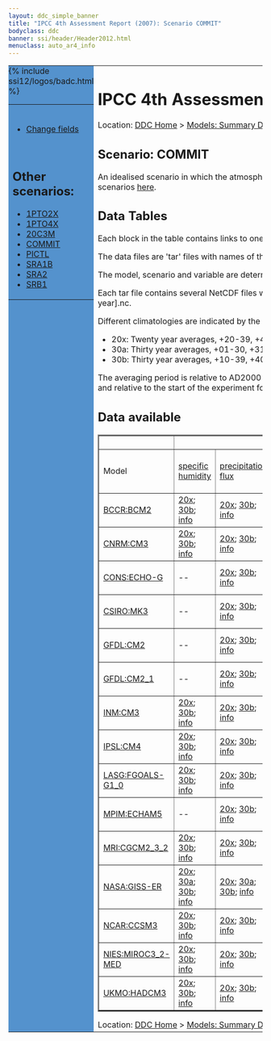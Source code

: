 ```yaml
---
layout: ddc_simple_banner
title: "IPCC 4th Assessment Report (2007): Scenario COMMIT"
bodyclass: ddc
banner: ssi/header/Header2012.html
menuclass: auto_ar4_info
---
```



<table width="100%" border="0" cellspacing="0" cellpadding="0" style="border-collapse: collapse;">
<tr style="margin:0;padding:0;border:0;">
<td style="margin:0;padding:0;border:0;height:1pt;width:150pt;background:#5492CD;" valign="top" >

<div id="lh-col2" class="auto_ar4_info">
<table class="menumain" bgcolor="#5492CD" cellspacing="0" width="100%" border="0">
<tr><td>

<br/>
<ul><li><a href="scenario-COMMIT-change.html">Change fields</a></li></ul><br/>

<h2> Other scenarios:</h2>
<ul>
<li><a href="scenario-1PTO2X.html">1PTO2X</a></li>
<li><a href="scenario-1PTO4X.html">1PTO4X</a></li>
<li><a href="scenario-20C3M.html">20C3M</a></li>
<li><a href="scenario-COMMIT.html">COMMIT</a></li>
<li><a href="scenario-PICTL.html">PICTL</a></li>
<li><a href="scenario-SRA1B.html">SRA1B</a></li>
<li><a href="scenario-SRA2.html">SRA2</a></li>
<li><a href="scenario-SRB1.html">SRB1</a></li>
</ul>

</td></tr> 
{% include ssi12/logos/badc.html %}
</table>
</div>
</td>
<td><h1>IPCC 4th Assessment Report (2007): Scenario COMMIT</h1>

<!-- Breadcrumb1 -->
<div id="breadcrumb1" align="left">
Location: <a href="/index.html">DDC Home</a> > <a href="/sim/gcm_clim/">Models: Summary Data</a>
> <a href="/sim/gcm_clim/SRES_AR4/index.html">AR4 (2007): SRES scenarios</a>
</div>
<!-- End of Breadcrumb1 --><h2>Scenario: COMMIT</h2>
 An idealised scenario in which the atmospheric burdens of long-lived greenhouse gasses are held fixed at AD2000 levels.More details on scenarios <a href="/sim/gcm_clim/SRES_TAR/ddc_sres_emissions.html#commit">here</a>.
<br/>
<h2> Data Tables</h2>

Each block in the table contains links to one or more data files and
to one information page (the `info' link) with further information.
<p/>

The data files are 'tar' files with names of the form
[model]_[scenario]_[variable]_[climatology].tar.
<p/>

The model, scenario and variable are determined by the position in
the table.
<p/>

Each tar file contains several NetCDF files with names of the form:
[model]_[scenario]_[ensemble number]_[variable]_[start-year]-[end-year].nc.
<p/>

Different climatologies are indicated by the links within each table entry.
<ul>
<li>20x: Twenty year averages, +20-39, +46-65, +80-99, +180-199 (as used in Chapt. 10 of IPCC 2007)</li>
<li>30a: Thirty year averages, +01-30, +31-60, +61-90 (as used in the observational climatologies)</li>
<li>30b: Thirty year averages, +10-39, +40-69, +70-99 (for compatibility with the 3rd Assessment Report)</li>
</ul>
The averaging period is relative to AD2000 for SRES scenarios A1B, A2 and B1,
relative to AD1900 for the twentieth century run (20C3M) and relative to the
start of the experiment for the pre-industrial control (PICTL) and the
1PCTO2X and 1PCTO4X runs.
<p/>

<h2>Data available</h2>

<table class="data-table"  border="2">
<tr><td></td>
<td colspan="9" align="center">Variable</td>
</tr>
<tr><td>Model</td>
      <td><a href="var-specific_humidity.html">specific<br/> humidity</a></td>
      <td><a href="var-precipitation_flux.html">precipitation<br/> flux</a></td>
      <td><a href="var-air_pressure_at_sea_level.html">air<br/> pressure at<br/> sea level</a></td>
      <td><a href="var-surface_downwelling_shortwave_flux_in_air.html">surface<br/> downwelling<br/> shortwave<br/> flux in air</a></td>
      <td><a href="var-air_temperature.html">air<br/> temperature</a></td>
      <td><a href="var-air_temperature_daily_max.html">air<br/> temperature<br/> daily max</a></td>
      <td><a href="var-air_temperature_daily_min.html">air<br/> temperature<br/> daily min</a></td>
      <td><a href="var-eastward_wind.html">eastward<br/> wind</a></td>
      <td><a href="var-northward_wind.html">northward<br/> wind</a></td>
</tr>
<tr><td class="data-table-col1"><a href="model-BCCR-BCM2.html">BCCR:BCM2</a></td>
      <td class="data-table-item">
      <a href="http://apps.ipcc-data.org/cgi-bin/downl/ar4_nc/huss/BCM2_COMMIT_huss_c20x.tar">20x</a>;
      <a href="http://apps.ipcc-data.org/cgi-bin/downl/ar4_nc/huss/BCM2_COMMIT_huss_c30b.tar">30b</a>;
      <a href="/ar4/info/BCCR-BCM2_COMMIT_huss.html">info</a></td>
      <td class="data-table-item">
      <a href="http://apps.ipcc-data.org/cgi-bin/downl/ar4_nc/pr/BCM2_COMMIT_pr_c20x.tar">20x</a>;
      <a href="http://apps.ipcc-data.org/cgi-bin/downl/ar4_nc/pr/BCM2_COMMIT_pr_c30b.tar">30b</a>;
      <a href="/ar4/info/BCCR-BCM2_COMMIT_pr.html">info</a></td>
      <td class="data-table-item">
      <a href="http://apps.ipcc-data.org/cgi-bin/downl/ar4_nc/psl/BCM2_COMMIT_psl_c20x.tar">20x</a>;
      <a href="http://apps.ipcc-data.org/cgi-bin/downl/ar4_nc/psl/BCM2_COMMIT_psl_c30b.tar">30b</a>;
      <a href="/ar4/info/BCCR-BCM2_COMMIT_psl.html">info</a></td>
      <td class="data-table-item">
      <a href="http://apps.ipcc-data.org/cgi-bin/downl/ar4_nc/rsds/BCM2_COMMIT_rsds_c20x.tar">20x</a>;
      <a href="http://apps.ipcc-data.org/cgi-bin/downl/ar4_nc/rsds/BCM2_COMMIT_rsds_c30b.tar">30b</a>;
      <a href="/ar4/info/BCCR-BCM2_COMMIT_rsds.html">info</a></td>
      <td class="data-table-item">
      <a href="http://apps.ipcc-data.org/cgi-bin/downl/ar4_nc/tas/BCM2_COMMIT_tas_c20x.tar">20x</a>;
      <a href="http://apps.ipcc-data.org/cgi-bin/downl/ar4_nc/tas/BCM2_COMMIT_tas_c30b.tar">30b</a>;
      <a href="/ar4/info/BCCR-BCM2_COMMIT_tas.html">info</a></td>
      <td class="data-table-item">
      <a href="http://apps.ipcc-data.org/cgi-bin/downl/ar4_nc/tasmax/BCM2_COMMIT_tasmax_c20x.tar">20x</a>;
      <a href="http://apps.ipcc-data.org/cgi-bin/downl/ar4_nc/tasmax/BCM2_COMMIT_tasmax_c30b.tar">30b</a>;
      <a href="/ar4/info/BCCR-BCM2_COMMIT_tasmax.html">info</a></td>
      <td class="data-table-item">
      <a href="http://apps.ipcc-data.org/cgi-bin/downl/ar4_nc/tasmin/BCM2_COMMIT_tasmin_c20x.tar">20x</a>;
      <a href="http://apps.ipcc-data.org/cgi-bin/downl/ar4_nc/tasmin/BCM2_COMMIT_tasmin_c30b.tar">30b</a>;
      <a href="/ar4/info/BCCR-BCM2_COMMIT_tasmin.html">info</a></td>
      <td class="data-table-item">
      <a href="http://apps.ipcc-data.org/cgi-bin/downl/ar4_nc/uas/BCM2_COMMIT_uas_c20x.tar">20x</a>;
      <a href="http://apps.ipcc-data.org/cgi-bin/downl/ar4_nc/uas/BCM2_COMMIT_uas_c30b.tar">30b</a>;
      <a href="/ar4/info/BCCR-BCM2_COMMIT_uas.html">info</a></td>
      <td class="data-table-item">
      <a href="http://apps.ipcc-data.org/cgi-bin/downl/ar4_nc/vas/BCM2_COMMIT_vas_c20x.tar">20x</a>;
      <a href="http://apps.ipcc-data.org/cgi-bin/downl/ar4_nc/vas/BCM2_COMMIT_vas_c30b.tar">30b</a>;
      <a href="/ar4/info/BCCR-BCM2_COMMIT_vas.html">info</a></td>
</tr>
<tr><td class="data-table-col1"><a href="model-CNRM-CM3.html">CNRM:CM3</a></td>
      <td class="data-table-item">
      <a href="http://apps.ipcc-data.org/cgi-bin/downl/ar4_nc/huss/CNCM3_COMMIT_huss_c20x.tar">20x</a>;
      <a href="http://apps.ipcc-data.org/cgi-bin/downl/ar4_nc/huss/CNCM3_COMMIT_huss_c30b.tar">30b</a>;
      <a href="/ar4/info/CNRM-CM3_COMMIT_huss.html">info</a></td>
      <td class="data-table-item">
      <a href="http://apps.ipcc-data.org/cgi-bin/downl/ar4_nc/pr/CNCM3_COMMIT_pr_c20x.tar">20x</a>;
      <a href="http://apps.ipcc-data.org/cgi-bin/downl/ar4_nc/pr/CNCM3_COMMIT_pr_c30b.tar">30b</a>;
      <a href="/ar4/info/CNRM-CM3_COMMIT_pr.html">info</a></td>
      <td class="data-table-item">
      <a href="http://apps.ipcc-data.org/cgi-bin/downl/ar4_nc/psl/CNCM3_COMMIT_psl_c20x.tar">20x</a>;
      <a href="http://apps.ipcc-data.org/cgi-bin/downl/ar4_nc/psl/CNCM3_COMMIT_psl_c30b.tar">30b</a>;
      <a href="/ar4/info/CNRM-CM3_COMMIT_psl.html">info</a></td>
      <td class="data-table-item">
      <a href="http://apps.ipcc-data.org/cgi-bin/downl/ar4_nc/rsds/CNCM3_COMMIT_rsds_c20x.tar">20x</a>;
      <a href="http://apps.ipcc-data.org/cgi-bin/downl/ar4_nc/rsds/CNCM3_COMMIT_rsds_c30b.tar">30b</a>;
      <a href="/ar4/info/CNRM-CM3_COMMIT_rsds.html">info</a></td>
      <td class="data-table-item">
      <a href="http://apps.ipcc-data.org/cgi-bin/downl/ar4_nc/tas/CNCM3_COMMIT_tas_c20x.tar">20x</a>;
      <a href="http://apps.ipcc-data.org/cgi-bin/downl/ar4_nc/tas/CNCM3_COMMIT_tas_c30b.tar">30b</a>;
      <a href="/ar4/info/CNRM-CM3_COMMIT_tas.html">info</a></td>
      <td class="data-table-empty">--</td>
      <td class="data-table-empty">--</td>
      <td class="data-table-item">
      <a href="http://apps.ipcc-data.org/cgi-bin/downl/ar4_nc/uas/CNCM3_COMMIT_uas_c20x.tar">20x</a>;
      <a href="http://apps.ipcc-data.org/cgi-bin/downl/ar4_nc/uas/CNCM3_COMMIT_uas_c30b.tar">30b</a>;
      <a href="/ar4/info/CNRM-CM3_COMMIT_uas.html">info</a></td>
      <td class="data-table-item">
      <a href="http://apps.ipcc-data.org/cgi-bin/downl/ar4_nc/vas/CNCM3_COMMIT_vas_c20x.tar">20x</a>;
      <a href="http://apps.ipcc-data.org/cgi-bin/downl/ar4_nc/vas/CNCM3_COMMIT_vas_c30b.tar">30b</a>;
      <a href="/ar4/info/CNRM-CM3_COMMIT_vas.html">info</a></td>
</tr>
<tr><td class="data-table-col1"><a href="model-CONS-ECHO-G.html">CONS:ECHO-G</a></td>
      <td class="data-table-empty">--</td>
      <td class="data-table-item">
      <a href="http://apps.ipcc-data.org/cgi-bin/downl/ar4_nc/pr/ECHOG_COMMIT_pr_c20x.tar">20x</a>;
      <a href="http://apps.ipcc-data.org/cgi-bin/downl/ar4_nc/pr/ECHOG_COMMIT_pr_c30b.tar">30b</a>;
      <a href="/ar4/info/CONS-ECHO-G_COMMIT_pr.html">info</a></td>
      <td class="data-table-item">
      <a href="http://apps.ipcc-data.org/cgi-bin/downl/ar4_nc/psl/ECHOG_COMMIT_psl_c20x.tar">20x</a>;
      <a href="http://apps.ipcc-data.org/cgi-bin/downl/ar4_nc/psl/ECHOG_COMMIT_psl_c30b.tar">30b</a>;
      <a href="/ar4/info/CONS-ECHO-G_COMMIT_psl.html">info</a></td>
      <td class="data-table-item">
      <a href="http://apps.ipcc-data.org/cgi-bin/downl/ar4_nc/rsds/ECHOG_COMMIT_rsds_c20x.tar">20x</a>;
      <a href="http://apps.ipcc-data.org/cgi-bin/downl/ar4_nc/rsds/ECHOG_COMMIT_rsds_c30b.tar">30b</a>;
      <a href="/ar4/info/CONS-ECHO-G_COMMIT_rsds.html">info</a></td>
      <td class="data-table-item">
      <a href="http://apps.ipcc-data.org/cgi-bin/downl/ar4_nc/tas/ECHOG_COMMIT_tas_c20x.tar">20x</a>;
      <a href="http://apps.ipcc-data.org/cgi-bin/downl/ar4_nc/tas/ECHOG_COMMIT_tas_c30b.tar">30b</a>;
      <a href="/ar4/info/CONS-ECHO-G_COMMIT_tas.html">info</a></td>
      <td class="data-table-empty">--</td>
      <td class="data-table-empty">--</td>
      <td class="data-table-item">
      <a href="http://apps.ipcc-data.org/cgi-bin/downl/ar4_nc/uas/ECHOG_COMMIT_uas_c20x.tar">20x</a>;
      <a href="http://apps.ipcc-data.org/cgi-bin/downl/ar4_nc/uas/ECHOG_COMMIT_uas_c30b.tar">30b</a>;
      <a href="/ar4/info/CONS-ECHO-G_COMMIT_uas.html">info</a></td>
      <td class="data-table-item">
      <a href="http://apps.ipcc-data.org/cgi-bin/downl/ar4_nc/vas/ECHOG_COMMIT_vas_c20x.tar">20x</a>;
      <a href="http://apps.ipcc-data.org/cgi-bin/downl/ar4_nc/vas/ECHOG_COMMIT_vas_c30b.tar">30b</a>;
      <a href="/ar4/info/CONS-ECHO-G_COMMIT_vas.html">info</a></td>
</tr>
<tr><td class="data-table-col1"><a href="model-CSIRO-MK3.html">CSIRO:MK3</a></td>
      <td class="data-table-empty">--</td>
      <td class="data-table-item">
      <a href="http://apps.ipcc-data.org/cgi-bin/downl/ar4_nc/pr/CSMK3_COMMIT_pr_c20x.tar">20x</a>;
      <a href="http://apps.ipcc-data.org/cgi-bin/downl/ar4_nc/pr/CSMK3_COMMIT_pr_c30b.tar">30b</a>;
      <a href="/ar4/info/CSIRO-MK3_COMMIT_pr.html">info</a></td>
      <td class="data-table-item">
      <a href="http://apps.ipcc-data.org/cgi-bin/downl/ar4_nc/psl/CSMK3_COMMIT_psl_c20x.tar">20x</a>;
      <a href="http://apps.ipcc-data.org/cgi-bin/downl/ar4_nc/psl/CSMK3_COMMIT_psl_c30b.tar">30b</a>;
      <a href="/ar4/info/CSIRO-MK3_COMMIT_psl.html">info</a></td>
      <td class="data-table-item">
      <a href="http://apps.ipcc-data.org/cgi-bin/downl/ar4_nc/rsds/CSMK3_COMMIT_rsds_c20x.tar">20x</a>;
      <a href="http://apps.ipcc-data.org/cgi-bin/downl/ar4_nc/rsds/CSMK3_COMMIT_rsds_c30b.tar">30b</a>;
      <a href="/ar4/info/CSIRO-MK3_COMMIT_rsds.html">info</a></td>
      <td class="data-table-item">
      <a href="http://apps.ipcc-data.org/cgi-bin/downl/ar4_nc/tas/CSMK3_COMMIT_tas_c20x.tar">20x</a>;
      <a href="http://apps.ipcc-data.org/cgi-bin/downl/ar4_nc/tas/CSMK3_COMMIT_tas_c30b.tar">30b</a>;
      <a href="/ar4/info/CSIRO-MK3_COMMIT_tas.html">info</a></td>
      <td class="data-table-item">
      <a href="http://apps.ipcc-data.org/cgi-bin/downl/ar4_nc/tasmax/CSMK3_COMMIT_tasmax_c20x.tar">20x</a>;
      <a href="http://apps.ipcc-data.org/cgi-bin/downl/ar4_nc/tasmax/CSMK3_COMMIT_tasmax_c30b.tar">30b</a>;
      <a href="/ar4/info/CSIRO-MK3_COMMIT_tasmax.html">info</a></td>
      <td class="data-table-item">
      <a href="http://apps.ipcc-data.org/cgi-bin/downl/ar4_nc/tasmin/CSMK3_COMMIT_tasmin_c20x.tar">20x</a>;
      <a href="http://apps.ipcc-data.org/cgi-bin/downl/ar4_nc/tasmin/CSMK3_COMMIT_tasmin_c30b.tar">30b</a>;
      <a href="/ar4/info/CSIRO-MK3_COMMIT_tasmin.html">info</a></td>
      <td class="data-table-empty">--</td>
      <td class="data-table-empty">--</td>
</tr>
<tr><td class="data-table-col1"><a href="model-GFDL-CM2.html">GFDL:CM2</a></td>
      <td class="data-table-empty">--</td>
      <td class="data-table-item">
      <a href="http://apps.ipcc-data.org/cgi-bin/downl/ar4_nc/pr/GFCM20_COMMIT_pr_c20x.tar">20x</a>;
      <a href="http://apps.ipcc-data.org/cgi-bin/downl/ar4_nc/pr/GFCM20_COMMIT_pr_c30b.tar">30b</a>;
      <a href="/ar4/info/GFDL-CM2_COMMIT_pr.html">info</a></td>
      <td class="data-table-item">
      <a href="http://apps.ipcc-data.org/cgi-bin/downl/ar4_nc/psl/GFCM20_COMMIT_psl_c20x.tar">20x</a>;
      <a href="http://apps.ipcc-data.org/cgi-bin/downl/ar4_nc/psl/GFCM20_COMMIT_psl_c30b.tar">30b</a>;
      <a href="/ar4/info/GFDL-CM2_COMMIT_psl.html">info</a></td>
      <td class="data-table-item">
      <a href="http://apps.ipcc-data.org/cgi-bin/downl/ar4_nc/rsds/GFCM20_COMMIT_rsds_c20x.tar">20x</a>;
      <a href="http://apps.ipcc-data.org/cgi-bin/downl/ar4_nc/rsds/GFCM20_COMMIT_rsds_c30b.tar">30b</a>;
      <a href="/ar4/info/GFDL-CM2_COMMIT_rsds.html">info</a></td>
      <td class="data-table-item">
      <a href="http://apps.ipcc-data.org/cgi-bin/downl/ar4_nc/tas/GFCM20_COMMIT_tas_c20x.tar">20x</a>;
      <a href="http://apps.ipcc-data.org/cgi-bin/downl/ar4_nc/tas/GFCM20_COMMIT_tas_c30b.tar">30b</a>;
      <a href="/ar4/info/GFDL-CM2_COMMIT_tas.html">info</a></td>
      <td class="data-table-empty">--</td>
      <td class="data-table-empty">--</td>
      <td class="data-table-item">
      <a href="http://apps.ipcc-data.org/cgi-bin/downl/ar4_nc/uas/GFCM20_COMMIT_uas_c20x.tar">20x</a>;
      <a href="http://apps.ipcc-data.org/cgi-bin/downl/ar4_nc/uas/GFCM20_COMMIT_uas_c30b.tar">30b</a>;
      <a href="/ar4/info/GFDL-CM2_COMMIT_uas.html">info</a></td>
      <td class="data-table-item">
      <a href="http://apps.ipcc-data.org/cgi-bin/downl/ar4_nc/vas/GFCM20_COMMIT_vas_c20x.tar">20x</a>;
      <a href="http://apps.ipcc-data.org/cgi-bin/downl/ar4_nc/vas/GFCM20_COMMIT_vas_c30b.tar">30b</a>;
      <a href="/ar4/info/GFDL-CM2_COMMIT_vas.html">info</a></td>
</tr>
<tr><td class="data-table-col1"><a href="model-GFDL-CM2_1.html">GFDL:CM2_1</a></td>
      <td class="data-table-empty">--</td>
      <td class="data-table-item">
      <a href="http://apps.ipcc-data.org/cgi-bin/downl/ar4_nc/pr/GFCM21_COMMIT_pr_c20x.tar">20x</a>;
      <a href="http://apps.ipcc-data.org/cgi-bin/downl/ar4_nc/pr/GFCM21_COMMIT_pr_c30b.tar">30b</a>;
      <a href="/ar4/info/GFDL-CM2_1_COMMIT_pr.html">info</a></td>
      <td class="data-table-item">
      <a href="http://apps.ipcc-data.org/cgi-bin/downl/ar4_nc/psl/GFCM21_COMMIT_psl_c20x.tar">20x</a>;
      <a href="http://apps.ipcc-data.org/cgi-bin/downl/ar4_nc/psl/GFCM21_COMMIT_psl_c30b.tar">30b</a>;
      <a href="/ar4/info/GFDL-CM2_1_COMMIT_psl.html">info</a></td>
      <td class="data-table-item">
      <a href="http://apps.ipcc-data.org/cgi-bin/downl/ar4_nc/rsds/GFCM21_COMMIT_rsds_c20x.tar">20x</a>;
      <a href="http://apps.ipcc-data.org/cgi-bin/downl/ar4_nc/rsds/GFCM21_COMMIT_rsds_c30b.tar">30b</a>;
      <a href="/ar4/info/GFDL-CM2_1_COMMIT_rsds.html">info</a></td>
      <td class="data-table-item">
      <a href="http://apps.ipcc-data.org/cgi-bin/downl/ar4_nc/tas/GFCM21_COMMIT_tas_c20x.tar">20x</a>;
      <a href="http://apps.ipcc-data.org/cgi-bin/downl/ar4_nc/tas/GFCM21_COMMIT_tas_c30b.tar">30b</a>;
      <a href="/ar4/info/GFDL-CM2_1_COMMIT_tas.html">info</a></td>
      <td class="data-table-empty">--</td>
      <td class="data-table-empty">--</td>
      <td class="data-table-item">
      <a href="http://apps.ipcc-data.org/cgi-bin/downl/ar4_nc/uas/GFCM21_COMMIT_uas_c20x.tar">20x</a>;
      <a href="http://apps.ipcc-data.org/cgi-bin/downl/ar4_nc/uas/GFCM21_COMMIT_uas_c30b.tar">30b</a>;
      <a href="/ar4/info/GFDL-CM2_1_COMMIT_uas.html">info</a></td>
      <td class="data-table-item">
      <a href="http://apps.ipcc-data.org/cgi-bin/downl/ar4_nc/vas/GFCM21_COMMIT_vas_c20x.tar">20x</a>;
      <a href="http://apps.ipcc-data.org/cgi-bin/downl/ar4_nc/vas/GFCM21_COMMIT_vas_c30b.tar">30b</a>;
      <a href="/ar4/info/GFDL-CM2_1_COMMIT_vas.html">info</a></td>
</tr>
<tr><td class="data-table-col1"><a href="model-INM-CM3.html">INM:CM3</a></td>
      <td class="data-table-item">
      <a href="http://apps.ipcc-data.org/cgi-bin/downl/ar4_nc/huss/INCM3_COMMIT_huss_c20x.tar">20x</a>;
      <a href="http://apps.ipcc-data.org/cgi-bin/downl/ar4_nc/huss/INCM3_COMMIT_huss_c30b.tar">30b</a>;
      <a href="/ar4/info/INM-CM3_COMMIT_huss.html">info</a></td>
      <td class="data-table-item">
      <a href="http://apps.ipcc-data.org/cgi-bin/downl/ar4_nc/pr/INCM3_COMMIT_pr_c20x.tar">20x</a>;
      <a href="http://apps.ipcc-data.org/cgi-bin/downl/ar4_nc/pr/INCM3_COMMIT_pr_c30b.tar">30b</a>;
      <a href="/ar4/info/INM-CM3_COMMIT_pr.html">info</a></td>
      <td class="data-table-item">
      <a href="http://apps.ipcc-data.org/cgi-bin/downl/ar4_nc/psl/INCM3_COMMIT_psl_c20x.tar">20x</a>;
      <a href="http://apps.ipcc-data.org/cgi-bin/downl/ar4_nc/psl/INCM3_COMMIT_psl_c30b.tar">30b</a>;
      <a href="/ar4/info/INM-CM3_COMMIT_psl.html">info</a></td>
      <td class="data-table-item">
      <a href="http://apps.ipcc-data.org/cgi-bin/downl/ar4_nc/rsds/INCM3_COMMIT_rsds_c20x.tar">20x</a>;
      <a href="http://apps.ipcc-data.org/cgi-bin/downl/ar4_nc/rsds/INCM3_COMMIT_rsds_c30b.tar">30b</a>;
      <a href="/ar4/info/INM-CM3_COMMIT_rsds.html">info</a></td>
      <td class="data-table-item">
      <a href="http://apps.ipcc-data.org/cgi-bin/downl/ar4_nc/tas/INCM3_COMMIT_tas_c20x.tar">20x</a>;
      <a href="http://apps.ipcc-data.org/cgi-bin/downl/ar4_nc/tas/INCM3_COMMIT_tas_c30b.tar">30b</a>;
      <a href="/ar4/info/INM-CM3_COMMIT_tas.html">info</a></td>
      <td class="data-table-item">
      <a href="http://apps.ipcc-data.org/cgi-bin/downl/ar4_nc/tasmax/INCM3_COMMIT_tasmax_c20x.tar">20x</a>;
      <a href="http://apps.ipcc-data.org/cgi-bin/downl/ar4_nc/tasmax/INCM3_COMMIT_tasmax_c30b.tar">30b</a>;
      <a href="/ar4/info/INM-CM3_COMMIT_tasmax.html">info</a></td>
      <td class="data-table-item">
      <a href="http://apps.ipcc-data.org/cgi-bin/downl/ar4_nc/tasmin/INCM3_COMMIT_tasmin_c20x.tar">20x</a>;
      <a href="http://apps.ipcc-data.org/cgi-bin/downl/ar4_nc/tasmin/INCM3_COMMIT_tasmin_c30b.tar">30b</a>;
      <a href="/ar4/info/INM-CM3_COMMIT_tasmin.html">info</a></td>
      <td class="data-table-item">
      <a href="http://apps.ipcc-data.org/cgi-bin/downl/ar4_nc/uas/INCM3_COMMIT_uas_c20x.tar">20x</a>;
      <a href="http://apps.ipcc-data.org/cgi-bin/downl/ar4_nc/uas/INCM3_COMMIT_uas_c30b.tar">30b</a>;
      <a href="/ar4/info/INM-CM3_COMMIT_uas.html">info</a></td>
      <td class="data-table-item">
      <a href="http://apps.ipcc-data.org/cgi-bin/downl/ar4_nc/vas/INCM3_COMMIT_vas_c20x.tar">20x</a>;
      <a href="http://apps.ipcc-data.org/cgi-bin/downl/ar4_nc/vas/INCM3_COMMIT_vas_c30b.tar">30b</a>;
      <a href="/ar4/info/INM-CM3_COMMIT_vas.html">info</a></td>
</tr>
<tr><td class="data-table-col1"><a href="model-IPSL-CM4.html">IPSL:CM4</a></td>
      <td class="data-table-item">
      <a href="http://apps.ipcc-data.org/cgi-bin/downl/ar4_nc/huss/IPCM4_COMMIT_huss_c20x.tar">20x</a>;
      <a href="http://apps.ipcc-data.org/cgi-bin/downl/ar4_nc/huss/IPCM4_COMMIT_huss_c30b.tar">30b</a>;
      <a href="/ar4/info/IPSL-CM4_COMMIT_huss.html">info</a></td>
      <td class="data-table-item">
      <a href="http://apps.ipcc-data.org/cgi-bin/downl/ar4_nc/pr/IPCM4_COMMIT_pr_c20x.tar">20x</a>;
      <a href="http://apps.ipcc-data.org/cgi-bin/downl/ar4_nc/pr/IPCM4_COMMIT_pr_c30b.tar">30b</a>;
      <a href="/ar4/info/IPSL-CM4_COMMIT_pr.html">info</a></td>
      <td class="data-table-item">
      <a href="http://apps.ipcc-data.org/cgi-bin/downl/ar4_nc/psl/IPCM4_COMMIT_psl_c20x.tar">20x</a>;
      <a href="http://apps.ipcc-data.org/cgi-bin/downl/ar4_nc/psl/IPCM4_COMMIT_psl_c30b.tar">30b</a>;
      <a href="/ar4/info/IPSL-CM4_COMMIT_psl.html">info</a></td>
      <td class="data-table-item">
      <a href="http://apps.ipcc-data.org/cgi-bin/downl/ar4_nc/rsds/IPCM4_COMMIT_rsds_c20x.tar">20x</a>;
      <a href="http://apps.ipcc-data.org/cgi-bin/downl/ar4_nc/rsds/IPCM4_COMMIT_rsds_c30b.tar">30b</a>;
      <a href="/ar4/info/IPSL-CM4_COMMIT_rsds.html">info</a></td>
      <td class="data-table-item">
      <a href="http://apps.ipcc-data.org/cgi-bin/downl/ar4_nc/tas/IPCM4_COMMIT_tas_c20x.tar">20x</a>;
      <a href="http://apps.ipcc-data.org/cgi-bin/downl/ar4_nc/tas/IPCM4_COMMIT_tas_c30b.tar">30b</a>;
      <a href="/ar4/info/IPSL-CM4_COMMIT_tas.html">info</a></td>
      <td class="data-table-empty">--</td>
      <td class="data-table-empty">--</td>
      <td class="data-table-item">
      <a href="http://apps.ipcc-data.org/cgi-bin/downl/ar4_nc/uas/IPCM4_COMMIT_uas_c20x.tar">20x</a>;
      <a href="http://apps.ipcc-data.org/cgi-bin/downl/ar4_nc/uas/IPCM4_COMMIT_uas_c30b.tar">30b</a>;
      <a href="/ar4/info/IPSL-CM4_COMMIT_uas.html">info</a></td>
      <td class="data-table-item">
      <a href="http://apps.ipcc-data.org/cgi-bin/downl/ar4_nc/vas/IPCM4_COMMIT_vas_c20x.tar">20x</a>;
      <a href="http://apps.ipcc-data.org/cgi-bin/downl/ar4_nc/vas/IPCM4_COMMIT_vas_c30b.tar">30b</a>;
      <a href="/ar4/info/IPSL-CM4_COMMIT_vas.html">info</a></td>
</tr>
<tr><td class="data-table-col1"><a href="model-LASG-FGOALS-G1_0.html">LASG:FGOALS-G1_0</a></td>
      <td class="data-table-item">
      <a href="http://apps.ipcc-data.org/cgi-bin/downl/ar4_nc/huss/FGOALS_COMMIT_huss_c20x.tar">20x</a>;
      <a href="http://apps.ipcc-data.org/cgi-bin/downl/ar4_nc/huss/FGOALS_COMMIT_huss_c30b.tar">30b</a>;
      <a href="/ar4/info/LASG-FGOALS-G1_0_COMMIT_huss.html">info</a></td>
      <td class="data-table-item">
      <a href="http://apps.ipcc-data.org/cgi-bin/downl/ar4_nc/pr/FGOALS_COMMIT_pr_c20x.tar">20x</a>;
      <a href="http://apps.ipcc-data.org/cgi-bin/downl/ar4_nc/pr/FGOALS_COMMIT_pr_c30b.tar">30b</a>;
      <a href="/ar4/info/LASG-FGOALS-G1_0_COMMIT_pr.html">info</a></td>
      <td class="data-table-item">
      <a href="http://apps.ipcc-data.org/cgi-bin/downl/ar4_nc/psl/FGOALS_COMMIT_psl_c20x.tar">20x</a>;
      <a href="http://apps.ipcc-data.org/cgi-bin/downl/ar4_nc/psl/FGOALS_COMMIT_psl_c30b.tar">30b</a>;
      <a href="/ar4/info/LASG-FGOALS-G1_0_COMMIT_psl.html">info</a></td>
      <td class="data-table-item">
      <a href="http://apps.ipcc-data.org/cgi-bin/downl/ar4_nc/rsds/FGOALS_COMMIT_rsds_c20x.tar">20x</a>;
      <a href="http://apps.ipcc-data.org/cgi-bin/downl/ar4_nc/rsds/FGOALS_COMMIT_rsds_c30b.tar">30b</a>;
      <a href="/ar4/info/LASG-FGOALS-G1_0_COMMIT_rsds.html">info</a></td>
      <td class="data-table-item">
      <a href="http://apps.ipcc-data.org/cgi-bin/downl/ar4_nc/tas/FGOALS_COMMIT_tas_c20x.tar">20x</a>;
      <a href="http://apps.ipcc-data.org/cgi-bin/downl/ar4_nc/tas/FGOALS_COMMIT_tas_c30b.tar">30b</a>;
      <a href="/ar4/info/LASG-FGOALS-G1_0_COMMIT_tas.html">info</a></td>
      <td class="data-table-empty">--</td>
      <td class="data-table-empty">--</td>
      <td class="data-table-item">
      <a href="http://apps.ipcc-data.org/cgi-bin/downl/ar4_nc/uas/FGOALS_COMMIT_uas_c20x.tar">20x</a>;
      <a href="http://apps.ipcc-data.org/cgi-bin/downl/ar4_nc/uas/FGOALS_COMMIT_uas_c30b.tar">30b</a>;
      <a href="/ar4/info/LASG-FGOALS-G1_0_COMMIT_uas.html">info</a></td>
      <td class="data-table-item">
      <a href="http://apps.ipcc-data.org/cgi-bin/downl/ar4_nc/vas/FGOALS_COMMIT_vas_c20x.tar">20x</a>;
      <a href="http://apps.ipcc-data.org/cgi-bin/downl/ar4_nc/vas/FGOALS_COMMIT_vas_c30b.tar">30b</a>;
      <a href="/ar4/info/LASG-FGOALS-G1_0_COMMIT_vas.html">info</a></td>
</tr>
<tr><td class="data-table-col1"><a href="model-MPIM-ECHAM5.html">MPIM:ECHAM5</a></td>
      <td class="data-table-empty">--</td>
      <td class="data-table-item">
      <a href="http://apps.ipcc-data.org/cgi-bin/downl/ar4_nc/pr/MPEH5_COMMIT_pr_c20x.tar">20x</a>;
      <a href="http://apps.ipcc-data.org/cgi-bin/downl/ar4_nc/pr/MPEH5_COMMIT_pr_c30b.tar">30b</a>;
      <a href="/ar4/info/MPIM-ECHAM5_COMMIT_pr.html">info</a></td>
      <td class="data-table-item">
      <a href="http://apps.ipcc-data.org/cgi-bin/downl/ar4_nc/psl/MPEH5_COMMIT_psl_c20x.tar">20x</a>;
      <a href="http://apps.ipcc-data.org/cgi-bin/downl/ar4_nc/psl/MPEH5_COMMIT_psl_c30b.tar">30b</a>;
      <a href="/ar4/info/MPIM-ECHAM5_COMMIT_psl.html">info</a></td>
      <td class="data-table-item">
      <a href="http://apps.ipcc-data.org/cgi-bin/downl/ar4_nc/rsds/MPEH5_COMMIT_rsds_c20x.tar">20x</a>;
      <a href="http://apps.ipcc-data.org/cgi-bin/downl/ar4_nc/rsds/MPEH5_COMMIT_rsds_c30b.tar">30b</a>;
      <a href="/ar4/info/MPIM-ECHAM5_COMMIT_rsds.html">info</a></td>
      <td class="data-table-item">
      <a href="http://apps.ipcc-data.org/cgi-bin/downl/ar4_nc/tas/MPEH5_COMMIT_tas_c20x.tar">20x</a>;
      <a href="http://apps.ipcc-data.org/cgi-bin/downl/ar4_nc/tas/MPEH5_COMMIT_tas_c30b.tar">30b</a>;
      <a href="/ar4/info/MPIM-ECHAM5_COMMIT_tas.html">info</a></td>
      <td class="data-table-empty">--</td>
      <td class="data-table-empty">--</td>
      <td class="data-table-item">
      <a href="http://apps.ipcc-data.org/cgi-bin/downl/ar4_nc/uas/MPEH5_COMMIT_uas_c20x.tar">20x</a>;
      <a href="http://apps.ipcc-data.org/cgi-bin/downl/ar4_nc/uas/MPEH5_COMMIT_uas_c30b.tar">30b</a>;
      <a href="/ar4/info/MPIM-ECHAM5_COMMIT_uas.html">info</a></td>
      <td class="data-table-item">
      <a href="http://apps.ipcc-data.org/cgi-bin/downl/ar4_nc/vas/MPEH5_COMMIT_vas_c20x.tar">20x</a>;
      <a href="http://apps.ipcc-data.org/cgi-bin/downl/ar4_nc/vas/MPEH5_COMMIT_vas_c30b.tar">30b</a>;
      <a href="/ar4/info/MPIM-ECHAM5_COMMIT_vas.html">info</a></td>
</tr>
<tr><td class="data-table-col1"><a href="model-MRI-CGCM2_3_2.html">MRI:CGCM2_3_2</a></td>
      <td class="data-table-item">
      <a href="http://apps.ipcc-data.org/cgi-bin/downl/ar4_nc/huss/MRCGCM_COMMIT_huss_c20x.tar">20x</a>;
      <a href="http://apps.ipcc-data.org/cgi-bin/downl/ar4_nc/huss/MRCGCM_COMMIT_huss_c30b.tar">30b</a>;
      <a href="/ar4/info/MRI-CGCM2_3_2_COMMIT_huss.html">info</a></td>
      <td class="data-table-item">
      <a href="http://apps.ipcc-data.org/cgi-bin/downl/ar4_nc/pr/MRCGCM_COMMIT_pr_c20x.tar">20x</a>;
      <a href="http://apps.ipcc-data.org/cgi-bin/downl/ar4_nc/pr/MRCGCM_COMMIT_pr_c30b.tar">30b</a>;
      <a href="/ar4/info/MRI-CGCM2_3_2_COMMIT_pr.html">info</a></td>
      <td class="data-table-item">
      <a href="http://apps.ipcc-data.org/cgi-bin/downl/ar4_nc/psl/MRCGCM_COMMIT_psl_c20x.tar">20x</a>;
      <a href="http://apps.ipcc-data.org/cgi-bin/downl/ar4_nc/psl/MRCGCM_COMMIT_psl_c30b.tar">30b</a>;
      <a href="/ar4/info/MRI-CGCM2_3_2_COMMIT_psl.html">info</a></td>
      <td class="data-table-item">
      <a href="http://apps.ipcc-data.org/cgi-bin/downl/ar4_nc/rsds/MRCGCM_COMMIT_rsds_c20x.tar">20x</a>;
      <a href="http://apps.ipcc-data.org/cgi-bin/downl/ar4_nc/rsds/MRCGCM_COMMIT_rsds_c30b.tar">30b</a>;
      <a href="/ar4/info/MRI-CGCM2_3_2_COMMIT_rsds.html">info</a></td>
      <td class="data-table-item">
      <a href="http://apps.ipcc-data.org/cgi-bin/downl/ar4_nc/tas/MRCGCM_COMMIT_tas_c20x.tar">20x</a>;
      <a href="http://apps.ipcc-data.org/cgi-bin/downl/ar4_nc/tas/MRCGCM_COMMIT_tas_c30b.tar">30b</a>;
      <a href="/ar4/info/MRI-CGCM2_3_2_COMMIT_tas.html">info</a></td>
      <td class="data-table-empty">--</td>
      <td class="data-table-empty">--</td>
      <td class="data-table-item">
      <a href="http://apps.ipcc-data.org/cgi-bin/downl/ar4_nc/uas/MRCGCM_COMMIT_uas_c20x.tar">20x</a>;
      <a href="http://apps.ipcc-data.org/cgi-bin/downl/ar4_nc/uas/MRCGCM_COMMIT_uas_c30b.tar">30b</a>;
      <a href="/ar4/info/MRI-CGCM2_3_2_COMMIT_uas.html">info</a></td>
      <td class="data-table-item">
      <a href="http://apps.ipcc-data.org/cgi-bin/downl/ar4_nc/vas/MRCGCM_COMMIT_vas_c20x.tar">20x</a>;
      <a href="http://apps.ipcc-data.org/cgi-bin/downl/ar4_nc/vas/MRCGCM_COMMIT_vas_c30b.tar">30b</a>;
      <a href="/ar4/info/MRI-CGCM2_3_2_COMMIT_vas.html">info</a></td>
</tr>
<tr><td class="data-table-col1"><a href="model-NASA-GISS-ER.html">NASA:GISS-ER</a></td>
      <td class="data-table-item">
      <a href="http://apps.ipcc-data.org/cgi-bin/downl/ar4_nc/huss/GIER_COMMIT_huss_c20x.tar">20x</a>;
      <a href="http://apps.ipcc-data.org/cgi-bin/downl/ar4_nc/huss/GIER_COMMIT_huss_c30a.tar">30a</a>;
      <a href="http://apps.ipcc-data.org/cgi-bin/downl/ar4_nc/huss/GIER_COMMIT_huss_c30b.tar">30b</a>;
      <a href="/ar4/info/NASA-GISS-ER_COMMIT_huss.html">info</a></td>
      <td class="data-table-item">
      <a href="http://apps.ipcc-data.org/cgi-bin/downl/ar4_nc/pr/GIER_COMMIT_pr_c20x.tar">20x</a>;
      <a href="http://apps.ipcc-data.org/cgi-bin/downl/ar4_nc/pr/GIER_COMMIT_pr_c30a.tar">30a</a>;
      <a href="http://apps.ipcc-data.org/cgi-bin/downl/ar4_nc/pr/GIER_COMMIT_pr_c30b.tar">30b</a>;
      <a href="/ar4/info/NASA-GISS-ER_COMMIT_pr.html">info</a></td>
      <td class="data-table-item">
      <a href="http://apps.ipcc-data.org/cgi-bin/downl/ar4_nc/psl/GIER_COMMIT_psl_c20x.tar">20x</a>;
      <a href="http://apps.ipcc-data.org/cgi-bin/downl/ar4_nc/psl/GIER_COMMIT_psl_c30a.tar">30a</a>;
      <a href="http://apps.ipcc-data.org/cgi-bin/downl/ar4_nc/psl/GIER_COMMIT_psl_c30b.tar">30b</a>;
      <a href="/ar4/info/NASA-GISS-ER_COMMIT_psl.html">info</a></td>
      <td class="data-table-item">
      <a href="http://apps.ipcc-data.org/cgi-bin/downl/ar4_nc/rsds/GIER_COMMIT_rsds_c20x.tar">20x</a>;
      <a href="http://apps.ipcc-data.org/cgi-bin/downl/ar4_nc/rsds/GIER_COMMIT_rsds_c30a.tar">30a</a>;
      <a href="http://apps.ipcc-data.org/cgi-bin/downl/ar4_nc/rsds/GIER_COMMIT_rsds_c30b.tar">30b</a>;
      <a href="/ar4/info/NASA-GISS-ER_COMMIT_rsds.html">info</a></td>
      <td class="data-table-item">
      <a href="http://apps.ipcc-data.org/cgi-bin/downl/ar4_nc/tas/GIER_COMMIT_tas_c20x.tar">20x</a>;
      <a href="http://apps.ipcc-data.org/cgi-bin/downl/ar4_nc/tas/GIER_COMMIT_tas_c30a.tar">30a</a>;
      <a href="http://apps.ipcc-data.org/cgi-bin/downl/ar4_nc/tas/GIER_COMMIT_tas_c30b.tar">30b</a>;
      <a href="/ar4/info/NASA-GISS-ER_COMMIT_tas.html">info</a></td>
      <td class="data-table-empty">--</td>
      <td class="data-table-empty">--</td>
      <td class="data-table-item">
      <a href="http://apps.ipcc-data.org/cgi-bin/downl/ar4_nc/uas/GIER_COMMIT_uas_c20x.tar">20x</a>;
      <a href="http://apps.ipcc-data.org/cgi-bin/downl/ar4_nc/uas/GIER_COMMIT_uas_c30a.tar">30a</a>;
      <a href="http://apps.ipcc-data.org/cgi-bin/downl/ar4_nc/uas/GIER_COMMIT_uas_c30b.tar">30b</a>;
      <a href="/ar4/info/NASA-GISS-ER_COMMIT_uas.html">info</a></td>
      <td class="data-table-item">
      <a href="http://apps.ipcc-data.org/cgi-bin/downl/ar4_nc/vas/GIER_COMMIT_vas_c20x.tar">20x</a>;
      <a href="http://apps.ipcc-data.org/cgi-bin/downl/ar4_nc/vas/GIER_COMMIT_vas_c30a.tar">30a</a>;
      <a href="http://apps.ipcc-data.org/cgi-bin/downl/ar4_nc/vas/GIER_COMMIT_vas_c30b.tar">30b</a>;
      <a href="/ar4/info/NASA-GISS-ER_COMMIT_vas.html">info</a></td>
</tr>
<tr><td class="data-table-col1"><a href="model-NCAR-CCSM3.html">NCAR:CCSM3</a></td>
      <td class="data-table-item">
      <a href="http://apps.ipcc-data.org/cgi-bin/downl/ar4_nc/huss/NCCCSM_COMMIT_huss_c20x.tar">20x</a>;
      <a href="http://apps.ipcc-data.org/cgi-bin/downl/ar4_nc/huss/NCCCSM_COMMIT_huss_c30b.tar">30b</a>;
      <a href="/ar4/info/NCAR-CCSM3_COMMIT_huss.html">info</a></td>
      <td class="data-table-item">
      <a href="http://apps.ipcc-data.org/cgi-bin/downl/ar4_nc/pr/NCCCSM_COMMIT_pr_c20x.tar">20x</a>;
      <a href="http://apps.ipcc-data.org/cgi-bin/downl/ar4_nc/pr/NCCCSM_COMMIT_pr_c30b.tar">30b</a>;
      <a href="/ar4/info/NCAR-CCSM3_COMMIT_pr.html">info</a></td>
      <td class="data-table-item">
      <a href="http://apps.ipcc-data.org/cgi-bin/downl/ar4_nc/psl/NCCCSM_COMMIT_psl_c20x.tar">20x</a>;
      <a href="http://apps.ipcc-data.org/cgi-bin/downl/ar4_nc/psl/NCCCSM_COMMIT_psl_c30b.tar">30b</a>;
      <a href="/ar4/info/NCAR-CCSM3_COMMIT_psl.html">info</a></td>
      <td class="data-table-item">
      <a href="http://apps.ipcc-data.org/cgi-bin/downl/ar4_nc/rsds/NCCCSM_COMMIT_rsds_c20x.tar">20x</a>;
      <a href="http://apps.ipcc-data.org/cgi-bin/downl/ar4_nc/rsds/NCCCSM_COMMIT_rsds_c30b.tar">30b</a>;
      <a href="/ar4/info/NCAR-CCSM3_COMMIT_rsds.html">info</a></td>
      <td class="data-table-item">
      <a href="http://apps.ipcc-data.org/cgi-bin/downl/ar4_nc/tas/NCCCSM_COMMIT_tas_c20x.tar">20x</a>;
      <a href="http://apps.ipcc-data.org/cgi-bin/downl/ar4_nc/tas/NCCCSM_COMMIT_tas_c30b.tar">30b</a>;
      <a href="/ar4/info/NCAR-CCSM3_COMMIT_tas.html">info</a></td>
      <td class="data-table-item">
      <a href="http://apps.ipcc-data.org/cgi-bin/downl/ar4_nc/tasmax/NCCCSM_COMMIT_tasmax_c20x.tar">20x</a>;
      <a href="http://apps.ipcc-data.org/cgi-bin/downl/ar4_nc/tasmax/NCCCSM_COMMIT_tasmax_c30b.tar">30b</a>;
      <a href="/ar4/info/NCAR-CCSM3_COMMIT_tasmax.html">info</a></td>
      <td class="data-table-item">
      <a href="http://apps.ipcc-data.org/cgi-bin/downl/ar4_nc/tasmin/NCCCSM_COMMIT_tasmin_c20x.tar">20x</a>;
      <a href="http://apps.ipcc-data.org/cgi-bin/downl/ar4_nc/tasmin/NCCCSM_COMMIT_tasmin_c30b.tar">30b</a>;
      <a href="/ar4/info/NCAR-CCSM3_COMMIT_tasmin.html">info</a></td>
      <td class="data-table-empty">--</td>
      <td class="data-table-empty">--</td>
</tr>
<tr><td class="data-table-col1"><a href="model-NIES-MIROC3_2-MED.html">NIES:MIROC3_2-MED</a></td>
      <td class="data-table-item">
      <a href="http://apps.ipcc-data.org/cgi-bin/downl/ar4_nc/huss/MIMR_COMMIT_huss_c20x.tar">20x</a>;
      <a href="http://apps.ipcc-data.org/cgi-bin/downl/ar4_nc/huss/MIMR_COMMIT_huss_c30b.tar">30b</a>;
      <a href="/ar4/info/NIES-MIROC3_2-MED_COMMIT_huss.html">info</a></td>
      <td class="data-table-item">
      <a href="http://apps.ipcc-data.org/cgi-bin/downl/ar4_nc/pr/MIMR_COMMIT_pr_c20x.tar">20x</a>;
      <a href="http://apps.ipcc-data.org/cgi-bin/downl/ar4_nc/pr/MIMR_COMMIT_pr_c30b.tar">30b</a>;
      <a href="/ar4/info/NIES-MIROC3_2-MED_COMMIT_pr.html">info</a></td>
      <td class="data-table-item">
      <a href="http://apps.ipcc-data.org/cgi-bin/downl/ar4_nc/psl/MIMR_COMMIT_psl_c20x.tar">20x</a>;
      <a href="http://apps.ipcc-data.org/cgi-bin/downl/ar4_nc/psl/MIMR_COMMIT_psl_c30b.tar">30b</a>;
      <a href="/ar4/info/NIES-MIROC3_2-MED_COMMIT_psl.html">info</a></td>
      <td class="data-table-item">
      <a href="http://apps.ipcc-data.org/cgi-bin/downl/ar4_nc/rsds/MIMR_COMMIT_rsds_c20x.tar">20x</a>;
      <a href="http://apps.ipcc-data.org/cgi-bin/downl/ar4_nc/rsds/MIMR_COMMIT_rsds_c30b.tar">30b</a>;
      <a href="/ar4/info/NIES-MIROC3_2-MED_COMMIT_rsds.html">info</a></td>
      <td class="data-table-item">
      <a href="http://apps.ipcc-data.org/cgi-bin/downl/ar4_nc/tas/MIMR_COMMIT_tas_c20x.tar">20x</a>;
      <a href="http://apps.ipcc-data.org/cgi-bin/downl/ar4_nc/tas/MIMR_COMMIT_tas_c30b.tar">30b</a>;
      <a href="/ar4/info/NIES-MIROC3_2-MED_COMMIT_tas.html">info</a></td>
      <td class="data-table-item">
      <a href="http://apps.ipcc-data.org/cgi-bin/downl/ar4_nc/tasmax/MIMR_COMMIT_tasmax_c20x.tar">20x</a>;
      <a href="http://apps.ipcc-data.org/cgi-bin/downl/ar4_nc/tasmax/MIMR_COMMIT_tasmax_c30b.tar">30b</a>;
      <a href="/ar4/info/NIES-MIROC3_2-MED_COMMIT_tasmax.html">info</a></td>
      <td class="data-table-item">
      <a href="http://apps.ipcc-data.org/cgi-bin/downl/ar4_nc/tasmin/MIMR_COMMIT_tasmin_c20x.tar">20x</a>;
      <a href="http://apps.ipcc-data.org/cgi-bin/downl/ar4_nc/tasmin/MIMR_COMMIT_tasmin_c30b.tar">30b</a>;
      <a href="/ar4/info/NIES-MIROC3_2-MED_COMMIT_tasmin.html">info</a></td>
      <td class="data-table-item">
      <a href="http://apps.ipcc-data.org/cgi-bin/downl/ar4_nc/uas/MIMR_COMMIT_uas_c20x.tar">20x</a>;
      <a href="http://apps.ipcc-data.org/cgi-bin/downl/ar4_nc/uas/MIMR_COMMIT_uas_c30b.tar">30b</a>;
      <a href="/ar4/info/NIES-MIROC3_2-MED_COMMIT_uas.html">info</a></td>
      <td class="data-table-item">
      <a href="http://apps.ipcc-data.org/cgi-bin/downl/ar4_nc/vas/MIMR_COMMIT_vas_c20x.tar">20x</a>;
      <a href="http://apps.ipcc-data.org/cgi-bin/downl/ar4_nc/vas/MIMR_COMMIT_vas_c30b.tar">30b</a>;
      <a href="/ar4/info/NIES-MIROC3_2-MED_COMMIT_vas.html">info</a></td>
</tr>
<tr><td class="data-table-col1"><a href="model-UKMO-HADCM3.html">UKMO:HADCM3</a></td>
      <td class="data-table-item">
      <a href="http://apps.ipcc-data.org/cgi-bin/downl/ar4_nc/huss/HADCM3_COMMIT_huss_c20x.tar">20x</a>;
      <a href="http://apps.ipcc-data.org/cgi-bin/downl/ar4_nc/huss/HADCM3_COMMIT_huss_c30b.tar">30b</a>;
      <a href="/ar4/info/UKMO-HADCM3_COMMIT_huss.html">info</a></td>
      <td class="data-table-item">
      <a href="http://apps.ipcc-data.org/cgi-bin/downl/ar4_nc/pr/HADCM3_COMMIT_pr_c20x.tar">20x</a>;
      <a href="http://apps.ipcc-data.org/cgi-bin/downl/ar4_nc/pr/HADCM3_COMMIT_pr_c30b.tar">30b</a>;
      <a href="/ar4/info/UKMO-HADCM3_COMMIT_pr.html">info</a></td>
      <td class="data-table-item">
      <a href="http://apps.ipcc-data.org/cgi-bin/downl/ar4_nc/psl/HADCM3_COMMIT_psl_c20x.tar">20x</a>;
      <a href="http://apps.ipcc-data.org/cgi-bin/downl/ar4_nc/psl/HADCM3_COMMIT_psl_c30b.tar">30b</a>;
      <a href="/ar4/info/UKMO-HADCM3_COMMIT_psl.html">info</a></td>
      <td class="data-table-item">
      <a href="http://apps.ipcc-data.org/cgi-bin/downl/ar4_nc/rsds/HADCM3_COMMIT_rsds_c20x.tar">20x</a>;
      <a href="http://apps.ipcc-data.org/cgi-bin/downl/ar4_nc/rsds/HADCM3_COMMIT_rsds_c30b.tar">30b</a>;
      <a href="/ar4/info/UKMO-HADCM3_COMMIT_rsds.html">info</a></td>
      <td class="data-table-item">
      <a href="http://apps.ipcc-data.org/cgi-bin/downl/ar4_nc/tas/HADCM3_COMMIT_tas_c20x.tar">20x</a>;
      <a href="http://apps.ipcc-data.org/cgi-bin/downl/ar4_nc/tas/HADCM3_COMMIT_tas_c30b.tar">30b</a>;
      <a href="/ar4/info/UKMO-HADCM3_COMMIT_tas.html">info</a></td>
      <td class="data-table-empty">--</td>
      <td class="data-table-empty">--</td>
      <td class="data-table-item">
      <a href="http://apps.ipcc-data.org/cgi-bin/downl/ar4_nc/uas/HADCM3_COMMIT_uas_c20x.tar">20x</a>;
      <a href="http://apps.ipcc-data.org/cgi-bin/downl/ar4_nc/uas/HADCM3_COMMIT_uas_c30b.tar">30b</a>;
      <a href="/ar4/info/UKMO-HADCM3_COMMIT_uas.html">info</a></td>
      <td class="data-table-item">
      <a href="http://apps.ipcc-data.org/cgi-bin/downl/ar4_nc/vas/HADCM3_COMMIT_vas_c20x.tar">20x</a>;
      <a href="http://apps.ipcc-data.org/cgi-bin/downl/ar4_nc/vas/HADCM3_COMMIT_vas_c30b.tar">30b</a>;
      <a href="/ar4/info/UKMO-HADCM3_COMMIT_vas.html">info</a></td>
</tr>
</table>
<!-- Breadcrumb2 -->
<div id="breadcrumb2" align="left">
Location: <a href="/index.html">DDC Home</a> > <a href="/sim/gcm_clim/">Models: Summary Data</a>
> <a href="/sim/gcm_clim/SRES_AR4/index.html">AR4 (2007): SRES scenarios</a>
</div>
<!-- End of Breadcrumb2 --></td></tr></table>
